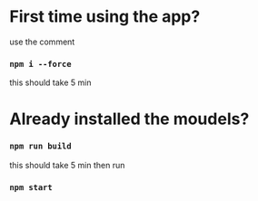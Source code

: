 # First time using the app?

use the comment

### `npm i --force`

this should take 5 min

# Already installed the moudels?

### `npm run build`

this should take 5 min then run

### `npm start`
